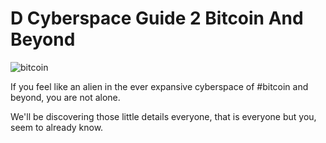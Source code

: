 # D Cyberspace Guide 2 Bitcoin And Beyond
![bitcoin](https://user-images.githubusercontent.com/103905410/168679471-86db9928-2c51-4f96-8eb1-56157cdfcbb3.png)

If you feel like an alien in the ever expansive cyberspace of #bitcoin and beyond, you are not alone.

We'll be discovering those little details everyone, that is everyone but you, seem to already know.

